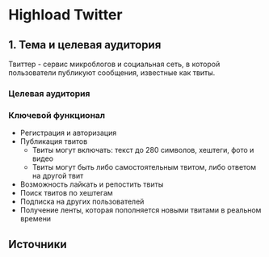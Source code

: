 # Highload Twitter

## 1. Тема и целевая аудитория
Твиттер - сервис микроблогов и социальная сеть, в которой пользователи публикуют сообщения, известные как твиты.

### Целевая аудитория

### Ключевой функционал
- Регистрация и авторизация
- Публикация твитов
  - Твиты могут включать: текст до 280 символов, хештеги, фото и видео
  - Твиты могут быть либо самостоятельным твитом, либо ответом на другой твит
- Возможность лайкать и репостить твиты
- Поиск твитов по хештегам
- Подписка на других пользователей
- Получение ленты, которая пополняется новыми твитами в реальном времени

## Источники
